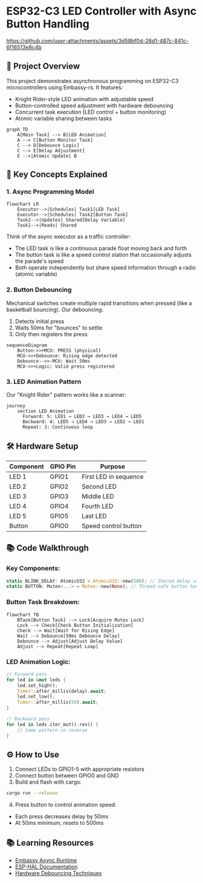 # ESP32-C3 LED Controller with Async Button Handling



https://github.com/user-attachments/assets/3d58bf0d-26d1-487c-841c-6f16513e8c4b



## 🎯 Project Overview
This project demonstrates asynchronous programming on ESP32-C3 microcontrollers using Embassy-rs. It features:
- Knight Rider-style LED animation with adjustable speed
- Button-controlled speed adjustment with hardware debouncing
- Concurrent task execution (LED control + button monitoring)
- Atomic variable sharing between tasks

```mermaid
graph TD
    A[Main Task] --> B[LED Animation]
    A --> C[Button Monitor Task]
    C --> D[Debounce Logic]
    C --> E[Delay Adjustment]
    E -->|Atomic Update| B
```

## 🧠 Key Concepts Explained

### 1. Async Programming Model
```mermaid
flowchart LR
    Executor-->|Schedules| Task1[LED Task]
    Executor-->|Schedules| Task2[Button Task]
    Task2-->|Updates| Shared[Delay Variable]
    Task1-->|Reads| Shared
```

Think of the async executor as a traffic controller:
- The LED task is like a continuous parade float moving back and forth
- The button task is like a speed control station that occasionally adjusts the parade's speed
- Both operate independently but share speed information through a radio (atomic variable)

### 2. Button Debouncing
Mechanical switches create multiple rapid transitions when pressed (like a basketball bouncing). Our debouncing:
1. Detects initial press
2. Waits 50ms for "bounces" to settle
3. Only then registers the press

```mermaid
sequenceDiagram
    Button->>+MCU: PRESS (physical)
    MCU->>+Debounce: Rising edge detected
    Debounce-->>-MCU: Wait 50ms
    MCU->>+Logic: Valid press registered
```

### 3. LED Animation Pattern
Our "Knight Rider" pattern works like a scanner:
```mermaid
journey
    section LED Animation
      Forward: 5: LED1 → LED2 → LED3 → LED4 → LED5
      Backward: 4: LED5 → LED4 → LED3 → LED2 → LED1
      Repeat: 3: Continuous loop
```

## 🛠 Hardware Setup
| Component | GPIO Pin | Purpose |
|-----------|----------|---------|
| LED 1     | GPIO1    | First LED in sequence |
| LED 2     | GPIO2    | Second LED |
| LED 3     | GPIO3    | Middle LED |
| LED 4     | GPIO4    | Fourth LED |
| LED 5     | GPIO5    | Last LED |
| Button    | GPIO0    | Speed control button |

## 📚 Code Walkthrough

### Key Components:
```rust
static BLINK_DELAY: AtomicU32 = AtomicU32::new(500); // Shared delay variable
static BUTTON: Mutex<...> = Mutex::new(None); // Thread-safe button handle
```

### Button Task Breakdown:
```mermaid
flowchart TB
    BTask[Button Task] --> Lock[Acquire Mutex Lock]
    Lock --> Check[Check Button Initialization]
    Check --> Wait[Wait for Rising Edge]
    Wait --> Debounce[50ms Debounce Delay]
    Debounce --> Adjust[Adjust Delay Value]
    Adjust --> Repeat[Repeat Loop]
```

### LED Animation Logic:
```rust
// Forward pass
for led in &mut leds {
    led.set_high();
    Timer::after_millis(delay).await;
    led.set_low();
    Timer::after_millis(50).await;
}

// Backward pass
for led in leds.iter_mut().rev() {
    // Same pattern in reverse
}
```

## ⚙️ How to Use
1. Connect LEDs to GPIO1-5 with appropriate resistors
2. Connect button between GPIO0 and GND
3. Build and flash with cargo:
```bash
cargo run --release

```
4. Press button to control animation speed:
- Each press decreases delay by 50ms
- At 50ms minimum, resets to 500ms

## 📚 Learning Resources
- [Embassy Async Runtime](https://embassy.dev/)
- [ESP-HAL Documentation](https://esp-rs.github.io/esp-hal/)
- [Hardware Debouncing Techniques](https://www.allaboutcircuits.com/technical-articles/switch-bounce-how-to-deal-with-it/)
